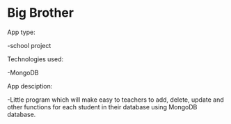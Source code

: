# Big Brother

App type:

-school project

Technologies used:

-MongoDB

App desciption:

-Little program which will make easy to teachers to add, delete, update and other functions for each student in their
database using MongoDB database.
